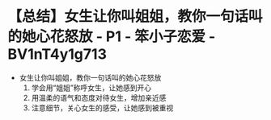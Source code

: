# 【总结】女生让你叫姐姐，教你一句话叫的她心花怒放 - P1 - 笨小子恋爱 - BV1nT4y1g713

-   女生让你叫姐姐，教你一句话叫的她心花怒放
    1.  学会用“姐姐”称呼女生，让她感到开心
    2.  用温柔的语气和态度对待女生，增加亲近感
    3.  注意细节，关心女生的感受，让她感到被重视